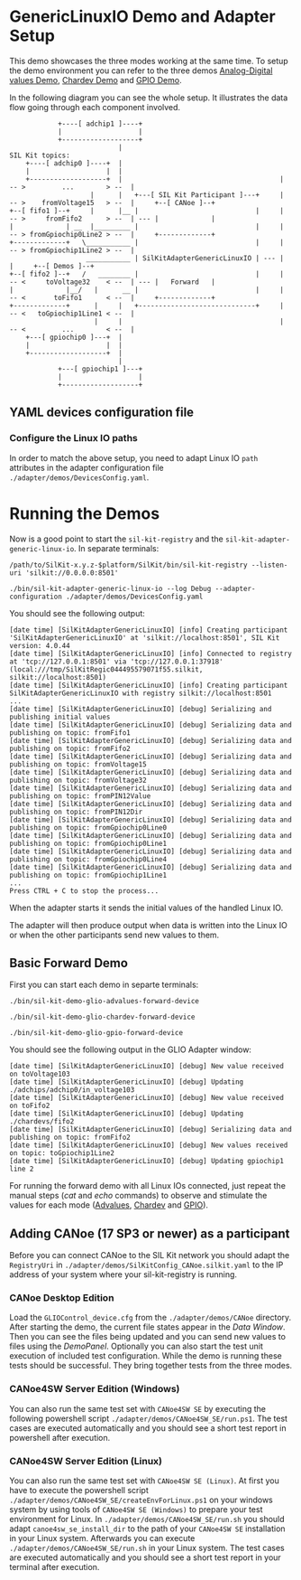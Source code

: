 # GenericLinuxIO Demo and Adapter Setup
This demo showcases the three modes working at the same time. To setup the demo environment you can refer to the three demos [Analog-Digital values Demo](../advalues/README.md), [Chardev Demo](../chardev/README.md) and [GPIO Demo](../gpio/README.md).

In the following diagram you can see the whole setup. It illustrates the data flow going through each component involved.
```
            +----[ adchip1 ]----+
            |                   |
            +-------------------+
                           |                                                 SIL Kit topics:
    +----[ adchip0 ]----+  |
    |                   |  |
    +-------------------+  |                                       |  -- >         ...        > --  |
                    |      |   +---[ SIL Kit Participant ]---+     |  -- >    fromVoltage15   > --  |     +--[ CANoe ]--+
+--[ fifo1 ]--+     |      |__ |                             |     |  -- >     fromFifo2      > --  | --- |             |
|             | __  |_________ |                             |     |  -- > fromGpiochip0Line2 > --  |     +-------------+
+-------------+   \___________ |                             |     |  -- > fromGpiochip1Line2 > --  |     
                   ___________ | SilKitAdapterGenericLinuxIO | --- |                                |     +--[ Demos ]--+
+--[ fifo2 ]--+   /   ________ |                             |     |  -- <     toVoltage32    < --  | --- |   Forward   |
|             |__/   |      __ |                             |     |  -- <       toFifo1      < --  |     +-------------+
+-------------+      |     |   +-----------------------------+     |  -- <   toGpiochip1Line1 < --  |
                     |     |                                       |  -- <         ...        < --  |
    +---[ gpiochip0 ]---+  |
    |                   |  |
    +-------------------+  |
                           |
            +---[ gpiochip1 ]---+
            |                   |
            +-------------------+
```

## YAML devices configuration file
### Configure the Linux IO paths
In order to match the above setup, you need to adapt Linux IO ``path`` attributes in the adapter configuration file ``./adapter/demos/DevicesConfig.yaml``. 

# Running the Demos
Now is a good point to start the ``sil-kit-registry`` and the ``sil-kit-adapter-generic-linux-io``. In separate terminals:
```
/path/to/SilKit-x.y.z-$platform/SilKit/bin/sil-kit-registry --listen-uri 'silkit://0.0.0.0:8501'
    
./bin/sil-kit-adapter-generic-linux-io --log Debug --adapter-configuration ./adapter/demos/DevicesConfig.yaml
```

You should see the following output:
```
[date time] [SilKitAdapterGenericLinuxIO] [info] Creating participant 'SilKitAdapterGenericLinuxIO' at 'silkit://localhost:8501', SIL Kit version: 4.0.44
[date time] [SilKitAdapterGenericLinuxIO] [info] Connected to registry at 'tcp://127.0.0.1:8501' via 'tcp://127.0.0.1:37918' (local:///tmp/SilKitRegic044495579071f55.silkit, silkit://localhost:8501)
[date time] [SilKitAdapterGenericLinuxIO] [info] Creating participant SilKitAdapterGenericLinuxIO with registry silkit://localhost:8501
...
[date time] [SilKitAdapterGenericLinuxIO] [debug] Serializing and publishing initial values
[date time] [SilKitAdapterGenericLinuxIO] [debug] Serializing data and publishing on topic: fromFifo1
[date time] [SilKitAdapterGenericLinuxIO] [debug] Serializing data and publishing on topic: fromFifo2
[date time] [SilKitAdapterGenericLinuxIO] [debug] Serializing data and publishing on topic: fromVoltage15
[date time] [SilKitAdapterGenericLinuxIO] [debug] Serializing data and publishing on topic: fromVoltage32
[date time] [SilKitAdapterGenericLinuxIO] [debug] Serializing data and publishing on topic: fromPIN12Value
[date time] [SilKitAdapterGenericLinuxIO] [debug] Serializing data and publishing on topic: fromPIN12Dir
[date time] [SilKitAdapterGenericLinuxIO] [debug] Serializing data and publishing on topic: fromGpiochip0Line0
[date time] [SilKitAdapterGenericLinuxIO] [debug] Serializing data and publishing on topic: fromGpiochip0Line1
[date time] [SilKitAdapterGenericLinuxIO] [debug] Serializing data and publishing on topic: fromGpiochip0Line4
[date time] [SilKitAdapterGenericLinuxIO] [debug] Serializing data and publishing on topic: fromGpiochip1Line1
...
Press CTRL + C to stop the process...
```

When the adapter starts it sends the initial values of the handled Linux IO.

The adapter will then produce output when data is written into the Linux IO or when the other participants send new values to them.

## Basic Forward Demo
First you can start each demo in separte terminals:
```
./bin/sil-kit-demo-glio-advalues-forward-device
    
./bin/sil-kit-demo-glio-chardev-forward-device

./bin/sil-kit-demo-glio-gpio-forward-device
```

You should see the following output in the GLIO Adapter window:
```
[date time] [SilKitAdapterGenericLinuxIO] [debug] New value received on toVoltage103
[date time] [SilKitAdapterGenericLinuxIO] [debug] Updating ./adchips/adchip0/in_voltage103
[date time] [SilKitAdapterGenericLinuxIO] [debug] New value received on toFifo2
[date time] [SilKitAdapterGenericLinuxIO] [debug] Updating ./chardevs/fifo2
[date time] [SilKitAdapterGenericLinuxIO] [debug] Serializing data and publishing on topic: fromFifo2
[date time] [SilKitAdapterGenericLinuxIO] [debug] New values received on topic: toGpiochip1Line2
[date time] [SilKitAdapterGenericLinuxIO] [debug] Updating gpiochip1 line 2
```

For running the forward demo with all Linux IOs connected, just repeat the manual steps (*cat* and *echo* commands) to observe and stimulate the values for each mode ([Advalues](../advalues/README.md#basic-forward-demo), [Chardev](../chardev/README.md#basic-forward-demo) and [GPIO](../gpio/README.md#basic-forward-demo)).

## Adding CANoe (17 SP3 or newer) as a participant
Before you can connect CANoe to the SIL Kit network you should adapt the ``RegistryUri`` in ``./adapter/demos/SilKitConfig_CANoe.silkit.yaml`` to the IP address of your system where your sil-kit-registry is running.

### CANoe Desktop Edition
Load the ``GLIOControl_device.cfg`` from the ``./adapter/demos/CANoe`` directory. After starting the demo, the current file states appear in the *Data Window*. Then you can see the files being updated and you can send new values to files using the *DemoPanel*. Optionally you can also start the test unit execution of included test configuration. While the demo is running these tests should be successful. They bring together tests from the three modes.

### CANoe4SW Server Edition (Windows)
You can also run the same test set with ``CANoe4SW SE`` by executing the following powershell script ``./adapter/demos/CANoe4SW_SE/run.ps1``. The test cases are executed automatically and you should see a short test report in powershell after execution.

### CANoe4SW Server Edition (Linux)
You can also run the same test set with ``CANoe4SW SE (Linux)``. At first you have to execute the powershell script ``./adapter/demos/CANoe4SW_SE/createEnvForLinux.ps1`` on your windows system by using tools of ``CANoe4SW SE (Windows)`` to prepare your test environment for Linux. In ``./adapter/demos/CANoe4SW_SE/run.sh`` you should adapt ``canoe4sw_se_install_dir`` to the path of your ``CANoe4SW SE`` installation in your Linux system. Afterwards you can execute ``./adapter/demos/CANoe4SW_SE/run.sh`` in your Linux system. The test cases are executed automatically and you should see a short test report in your terminal after execution.
